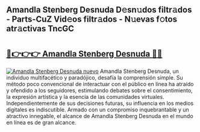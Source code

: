 ## Amandla Stenberg Desnuda D𝚎sn𝚞dos filtr𝚊dos - Parts-CuZ Vid𝚎os filtr𝚊dos - N𝚞evas f𝚘tos atr𝚊ctivas TncGC

# <h2><a href="http://mb18z1.tromn.icu/?c=Amandla+Stenberg+Desnuda">🔗👉👉👉 Amandla Stenberg Desnuda 🔗🔗</a></h2>

[![Amandla Stenberg Desnuda nuevo](https://i.imgur.com/pEAQMta.gif)](http://mb18z1.tromn.icu/?c=Amandla+Stenberg+Desnuda)
Amandla Stenberg Desnuda, un individuo multifacético y paradójico, desafía la comprensión simple. Su método poco convencional de interactuar con el público en línea ha atraído y ofendido a los seguidores, estimulando debates sobre el consentimiento, la expresión artística y la esencia de las comunidades virtuales. Independientemente de sus decisiones futuras, su influencia en los medios digitales es indiscutible. Armado con un compromiso inquebrantable y un atractivo innegable, el alcance de Amandla Stenberg Desnuda en el mundo en línea es de gran alcance.
